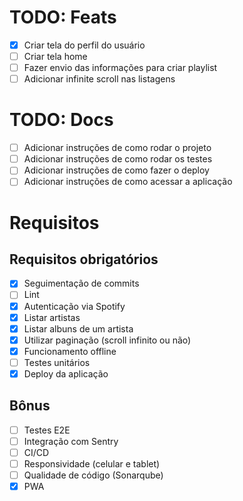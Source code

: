 
# TODO: Feats
- [x] Criar tela do perfil do usuário
- [ ] Criar tela home
- [ ] Fazer envio das informações para criar playlist
- [ ] Adicionar infinite scroll nas listagens

# TODO: Docs
- [ ] Adicionar instruções de como rodar o projeto
- [ ] Adicionar instruções de como rodar os testes
- [ ] Adicionar instruções de como fazer o deploy
- [ ] Adicionar instruções de como acessar a aplicação

# Requisitos
## Requisitos obrigatórios
- [x] Seguimentação de commits
- [ ] Lint
- [x] Autenticação via Spotify
- [x] Listar artistas
- [x] Listar albuns de um artista
- [x] Utilizar paginação (scroll infinito ou não)
- [x] Funcionamento offline
- [ ] Testes unitários
- [x] Deploy da aplicação

## Bônus
- [ ] Testes E2E
- [ ] Integração com Sentry
- [ ] CI/CD
- [ ] Responsividade (celular e tablet)
- [ ] Qualidade de código (Sonarqube)
- [x] PWA